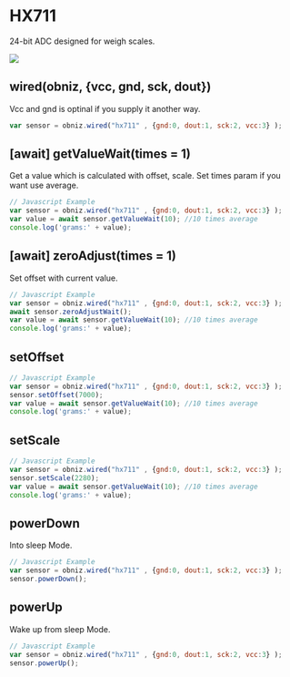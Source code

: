 # HX711

24-bit ADC designed for weigh scales.

![](image.jpg)


## wired(obniz, {vcc, gnd, sck, dout})

Vcc and gnd is optinal if you supply it another way.

```javascript
var sensor = obniz.wired("hx711" , {gnd:0, dout:1, sck:2, vcc:3} );
```

## [await]  getValueWait(times = 1)
Get a value which is calculated with offset, scale.
Set times param if you want use average. 

```javascript
// Javascript Example
var sensor = obniz.wired("hx711" , {gnd:0, dout:1, sck:2, vcc:3} );
var value = await sensor.getValueWait(10); //10 times average
console.log('grams:' + value);
```

## [await] zeroAdjust(times = 1)
Set offset with current value. 
```javascript
// Javascript Example
var sensor = obniz.wired("hx711" , {gnd:0, dout:1, sck:2, vcc:3} );
await sensor.zeroAdjustWait();
var value = await sensor.getValueWait(10); //10 times average
console.log('grams:' + value);
```

## setOffset

```javascript
// Javascript Example
var sensor = obniz.wired("hx711" , {gnd:0, dout:1, sck:2, vcc:3} );
sensor.setOffset(7000);
var value = await sensor.getValueWait(10); //10 times average
console.log('grams:' + value);
```



## setScale

```javascript
// Javascript Example
var sensor = obniz.wired("hx711" , {gnd:0, dout:1, sck:2, vcc:3} );
sensor.setScale(2280);
var value = await sensor.getValueWait(10); //10 times average
console.log('grams:' + value);
```

## powerDown
Into sleep Mode.
```javascript
// Javascript Example
var sensor = obniz.wired("hx711" , {gnd:0, dout:1, sck:2, vcc:3} );
sensor.powerDown();
```


## powerUp
Wake up from sleep Mode.
```javascript
// Javascript Example
var sensor = obniz.wired("hx711" , {gnd:0, dout:1, sck:2, vcc:3} );
sensor.powerUp();
```

